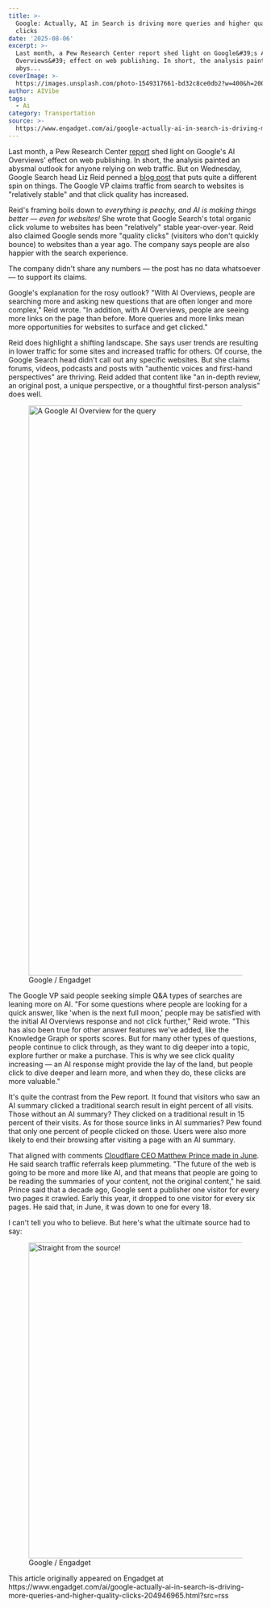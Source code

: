 ```yaml
---
title: >-
  Google: Actually, AI in Search is driving more queries and higher quality
  clicks
date: '2025-08-06'
excerpt: >-
  Last month, a Pew Research Center report shed light on Google&#39;s AI
  Overviews&#39; effect on web publishing. In short, the analysis painted an
  abys...
coverImage: >-
  https://images.unsplash.com/photo-1549317661-bd32c8ce0db2?w=400&h=200&fit=crop&auto=format
author: AIVibe
tags:
  - Ai
category: Transportation
source: >-
  https://www.engadget.com/ai/google-actually-ai-in-search-is-driving-more-queries-and-higher-quality-clicks-204946965.html?src=rss
---
```

<p>Last month, a Pew Research Center <a data-i13n="elm:context_link;elmt:doNotAffiliate;cpos:1;pos:1" class="no-affiliate-link" href="https://www.pewresearch.org/short-reads/2025/07/22/google-users-are-less-likely-to-click-on-links-when-an-ai-summary-appears-in-the-results/">report</a> shed light on Google&#39;s AI Overviews&#39; effect on web publishing. In short, the analysis painted an abysmal outlook for anyone relying on web traffic. But on Wednesday, Google Search head Liz Reid penned a <a data-i13n="elm:context_link;elmt:doNotAffiliate;cpos:2;pos:1" class="no-affiliate-link" href="https://blog.google/products/search/ai-search-driving-more-queries-higher-quality-clicks/">blog post</a> that puts quite a different spin on things. The Google VP claims traffic from search to websites is &quot;relatively stable&quot; and that click quality has increased.</p>
<p>Reid&#39;s framing boils down to <em>everything is peachy, and AI is making things better — even for websites! </em>She wrote that Google Search&#39;s total organic click volume to websites has been &quot;relatively&quot; stable year-over-year. Reid also claimed Google sends more &quot;quality clicks&quot; (visitors who don&#39;t quickly bounce) to websites than a year ago. The company says people are also happier with the search experience.</p>
<span id="end-legacy-contents"></span><p>The company didn&#39;t share any numbers — the post has no data whatsoever — to support its claims.</p>
<p>Google&#39;s explanation for the rosy outlook? &quot;With AI Overviews, people are searching more and asking new questions that are often longer and more complex,&quot; Reid wrote. &quot;In addition, with AI Overviews, people are seeing more links on the page than before. More queries and more links mean more opportunities for websites to surface and get clicked.&quot;</p>
<p>Reid does highlight a shifting landscape. She says user trends are resulting in lower traffic for some sites and increased traffic for others. Of course, the Google Search head didn&#39;t call out any specific websites. But she claims forums, videos, podcasts and posts with &quot;authentic voices and first-hand perspectives&quot; are thriving. Reid added that content like &quot;an in-depth review, an original post, a unique perspective, or a thoughtful first-person analysis&quot; does well.</p>
<figure><img src="https://s.yimg.com/os/creatr-uploaded-images/2025-08/88213860-7303-11f0-aef2-e129a62ce1e2" data-crop-orig-src="https://s.yimg.com/os/creatr-uploaded-images/2025-08/88213860-7303-11f0-aef2-e129a62ce1e2" style="height:1130px;width:2009px;" alt="A Google AI Overview for the query " data-uuid="b1f82add-3a09-3a80-9e60-d778b6007666"><figcaption></figcaption><div class="photo-credit">Google / Engadget</div></figure>
<p>The Google VP said people seeking simple Q&amp;A types of searches are leaning more on AI. &quot;For some questions where people are looking for a quick answer, like &#39;when is the next full moon,&#39; people may be satisfied with the initial AI Overviews response and not click further,&quot; Reid wrote. &quot;This has also been true for other answer features we&#39;ve added, like the Knowledge Graph or sports scores. But for many other types of questions, people continue to click through, as they want to dig deeper into a topic, explore further or make a purchase. This is why we see click quality increasing — an AI response might provide the lay of the land, but people click to dive deeper and learn more, and when they do, these clicks are more valuable.&quot;</p>
<p>It&#39;s quite the contrast from the Pew report. It found that visitors who saw an AI summary clicked a traditional search result in eight percent of all visits. Those without an AI summary? They clicked on a traditional result in 15 percent of their visits. As for those source links in AI summaries? Pew found that only one percent of people clicked on those. Users were also more likely to end their browsing after visiting a page with an AI summary.</p>
<p>That aligned with comments <a data-i13n="cpos:3;pos:1" href="https://www.engadget.com/ai/cloudflare-ceo-says-people-arent-checking-ai-chatbots-source-links-120016921.html">Cloudflare CEO Matthew Prince made in June</a>. He said search traffic referrals keep plummeting. &quot;The future of the web is going to be more and more like AI, and that means that people are going to be reading the summaries of your content, not the original content,&quot; he said. Prince said that a decade ago, Google sent a publisher one visitor for every two pages it crawled. Early this year, it dropped to one visitor for every six pages. He said that, in June, it was down to one for every 18.</p>
<p>I can&#39;t tell you who to believe. But here&#39;s what the ultimate source had to say:</p>
<figure><img src="https://s.yimg.com/os/creatr-uploaded-images/2025-08/1bf16140-7305-11f0-b3ff-2720fd96c1f0" data-crop-orig-src="https://s.yimg.com/os/creatr-uploaded-images/2025-08/1bf16140-7305-11f0-b3ff-2720fd96c1f0" style="height:626px;width:1327px;" alt="Straight from the source!" data-uuid="8c168a89-7f15-3452-a46d-83792eefb1ea"><figcaption></figcaption><div class="photo-credit">Google / Engadget</div></figure>
<p></p>This article originally appeared on Engadget at https://www.engadget.com/ai/google-actually-ai-in-search-is-driving-more-queries-and-higher-quality-clicks-204946965.html?src=rss
